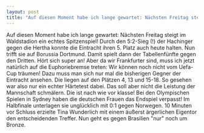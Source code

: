 ```yaml
---
layout: post
title: "Auf diesen Moment habe ich lange gewartet: Nächsten Freitag steigt im Waldstadion ein echtes Spitzenspiel!"
---
```


Auf diesen Moment habe ich lange gewartet: Nächsten Freitag steigt im Waldstadion ein echtes Spitzenspiel! Durch den 5:2-Sieg (!) der Hachinger gegen die Hertha konnte die Eintracht ihren 5. Platz auch heute halten. Nun trifft sie auf Borussia Dortmund. Damit spielt dann der Tabellenfünfte gegen den Dritten. Hört sich super an! Aber da wir Frankfurter sind, muss ich jetzt natürlich auf die Euphoriebremse treten: Wir können noch nicht vom Uefa-Cup träumen! Dazu muss man sich nur mal die bisherigen Gegner der Eintracht ansehen. Die liegen auf den Plätzen 4, 13 und 15-18. So gesehen war also nur ein echter Härtetest dabei. Das soll aber nicht die Leistung der Mannschaft schmälern. Die ist nach wie vor klasse! Bei den Olympischen Spielen in Sydney haben die deutschen Frauen das Endspiel verpasst! Im Halbfinale unterlagen sie unglücklich mit 0:1 gegen Norwegen. 10 Minuten vor Schluss erzielte Tina Wunderlich mit einem äußerst ärgerlichen Eigentor den entscheidenden Treffer. Nun geht es gegen Brasilien "nur" noch um Bronze.
